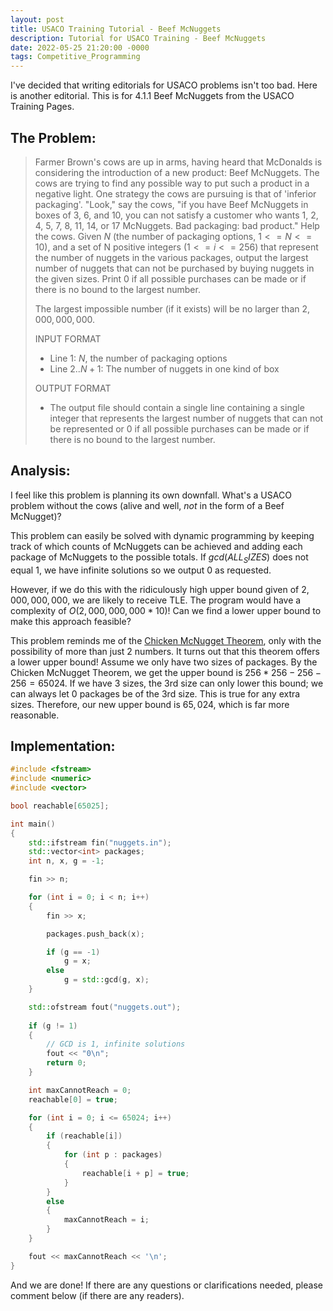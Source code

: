 ```yaml
---
layout: post
title: USACO Training Tutorial - Beef McNuggets
description: Tutorial for USACO Training - Beef McNuggets
date: 2022-05-25 21:20:00 -0000
tags: Competitive_Programming
---
```


I've decided that writing editorials for USACO problems isn't too bad. Here is another editorial. This is for 4.1.1 Beef McNuggets from the USACO Training Pages.

## The Problem:

> Farmer Brown's cows are up in arms, having heard that McDonalds is considering the introduction of a new product: Beef McNuggets. The cows are trying to find any possible way to put such a product in a negative light.
> One strategy the cows are pursuing is that of 'inferior packaging'. "Look," say the cows, "if you have Beef McNuggets in boxes of 3, 6, and 10, you can not satisfy a customer who wants 1, 2, 4, 5, 7, 8, 11, 14, or 17 McNuggets. Bad packaging: bad product."
> Help the cows. Given $N$ (the number of packaging options, $1 <= N <= 10$), and a set of N positive integers ($1 <= i <= 256$) that represent the number of nuggets in the various packages, output the largest number of nuggets that can not be purchased by buying nuggets in the given sizes. Print 0 if all possible purchases can be made or if there is no bound to the largest number.
>
> The largest impossible number (if it exists) will be no larger than $2,000,000,000$.
>
> INPUT FORMAT
> - Line $1$:	$N$, the number of packaging options
> - Line $2..N+1$: The number of nuggets in one kind of box
> 
> OUTPUT FORMAT
> - The output file should contain a single line containing a single integer that represents the largest number of nuggets that can not be represented or $0$ if all possible purchases can be made or if there is no bound to the largest number.

## Analysis:

I feel like this problem is planning its own downfall. What's a USACO problem without the cows (alive and well, *not* in the form of a Beef McNugget)?

This problem can easily be solved with dynamic programming by keeping track of which counts of McNuggets can be achieved and adding each package of McNuggets to the possible totals. If $gcd(ALL_SIZES)$ does not equal $1$, we have infinite solutions so we output $0$ as requested.

However, if we do this with the ridiculously high upper bound given of $2,000,000,000$, we are likely to receive TLE. The program would have a complexity of $O(2,000,000,000 * 10)$! Can we find a lower upper bound to make this approach feasible?

This problem reminds me of the [Chicken McNugget Theorem](https://artofproblemsolving.com/wiki/index.php/Chicken_McNugget_Theorem), only with the possibility of more than just 2 numbers. It turns out that this theorem offers a lower upper bound! Assume we only have two sizes of packages. By the Chicken McNugget Theorem, we get the upper bound is $256*256-256-256=65024$. If we have 3 sizes, the 3rd size can only lower this bound; we can always let $0$ packages be of the 3rd size. This is true for any extra sizes. Therefore, our new upper bound is $65,024$, which is far more reasonable.

## Implementation:
```cpp
#include <fstream>
#include <numeric>
#include <vector>

bool reachable[65025];

int main()
{
    std::ifstream fin("nuggets.in");
    std::vector<int> packages;
    int n, x, g = -1;

    fin >> n;

    for (int i = 0; i < n; i++)
    {
        fin >> x;

        packages.push_back(x);

        if (g == -1)
            g = x;
        else
            g = std::gcd(g, x);
    }

    std::ofstream fout("nuggets.out");
    
    if (g != 1)
    {
        // GCD is 1, infinite solutions
        fout << "0\n";
        return 0;
    }

    int maxCannotReach = 0;
    reachable[0] = true;

    for (int i = 0; i <= 65024; i++)
    {
        if (reachable[i])
        {
            for (int p : packages)
            {
                reachable[i + p] = true;
            }
        }
        else
        {
            maxCannotReach = i;
        }
    }

    fout << maxCannotReach << '\n';
}
```

And we are done! If there are any questions or clarifications needed, please comment below (if there are any readers).
